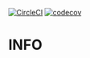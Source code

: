 [![CircleCI](https://dl.circleci.com/status-badge/img/gh/uzoeddie/chatapp-server/tree/develop.svg?style=svg)](https://dl.circleci.com/status-badge/redirect/gh/uzoeddie/chatapp-server/tree/develop)
[![codecov](https://codecov.io/gh/uzoeddie/chatapp-server/branch/develop/graph/badge.svg?token=Z6P9A93W9O)](https://codecov.io/gh/uzoeddie/chatapp-server)

# INFO
